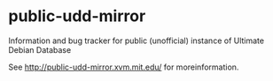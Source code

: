 public-udd-mirror
=================

Information and bug tracker for public (unofficial) instance of Ultimate Debian Database

See http://public-udd-mirror.xvm.mit.edu/ for moreinformation.
